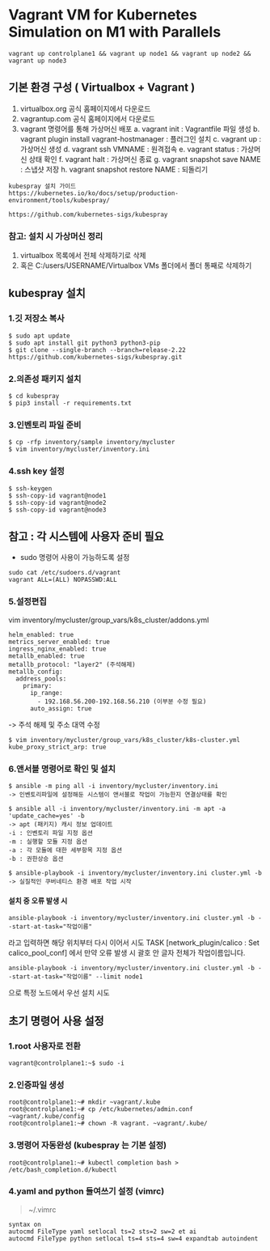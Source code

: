 # Vagrant VM for Kubernetes Simulation on M1 with Parallels
```
vagrant up controlplane1 && vagrant up node1 && vagrant up node2 && vagrant up node3
```

## 기본 환경 구성 ( Virtualbox + Vagrant )
1. virtualbox.org 공식 홈페이지에서 다운로드
2. vagrantup.com 공식 홈페이지에서 다운로드
3. vagrant 명령어를 통해 가상머신 배포
  a. vagrant init : Vagrantfile 파일 생성
  b. vagrant plugin install vagrant-hostmanager : 플러그인 설치
  c. vagrant up : 가상머신 생성
  d. vagrant ssh VMNAME : 원격접속
  e. vagrant status : 가상머신 상태 확인
  f. vagrant halt : 가상머신 종료
  g. vagrant snapshot save NAME : 스냅샷 저장
  h. vagrant snapshot restore NAME : 되돌리기

```
kubespray 설치 가이드
https://kubernetes.io/ko/docs/setup/production-environment/tools/kubespray/

https://github.com/kubernetes-sigs/kubespray
```

### 참고: 설치 시 가상머신 정리
1.	virtualbox 목록에서 전체 삭제하기로 삭제
2.	혹은 C:/users/USERNAME/Virtualbox VMs 폴더에서 폴더 통째로 삭제하기


## kubespray 설치
### 1.깃 저장소 복사
```
$ sudo apt update
$ sudo apt install git python3 python3-pip
$ git clone --single-branch --branch=release-2.22 https://github.com/kubernetes-sigs/kubespray.git
```

### 2.의존성 패키지 설치
```
$ cd kubespray
$ pip3 install -r requirements.txt
```
### 3.인벤토리 파일 준비
```
$ cp -rfp inventory/sample inventory/mycluster  
$ vim inventory/mycluster/inventory.ini
```
### 4.ssh key 설정
```
$ ssh-keygen
$ ssh-copy-id vagrant@node1
$ ssh-copy-id vagrant@node2
$ ssh-copy-id vagrant@node3
```
## 참고 : 각 시스템에 사용자 준비 필요
- sudo 명령어 사용이 가능하도록 설정
```
sudo cat /etc/sudoers.d/vagrant
vagrant ALL=(ALL) NOPASSWD:ALL
```
### 5.설정편집
vim inventory/mycluster/group_vars/k8s_cluster/addons.yml
```
helm_enabled: true
metrics_server_enabled: true   
ingress_nginx_enabled: true
metallb_enabled: true
metallb_protocol: "layer2" (주석해제)
metallb_config:
  address_pools:
    primary:
      ip_range:
        - 192.168.56.200-192.168.56.210 (이부분 수정 필요)
      auto_assign: true
```
-> 주석 해제 및 주소 대역 수정
```
$ vim inventory/mycluster/group_vars/k8s_cluster/k8s-cluster.yml
kube_proxy_strict_arp: true
```
### 6.앤서블 명령어로 확인 및 설치
```
$ ansible -m ping all -i inventory/mycluster/inventory.ini 
-> 인벤토리파일에 설정해둔 시스템이 앤서블로 작업이 가능한지 연결상태를 확인

$ ansible all -i inventory/mycluster/inventory.ini -m apt -a 'update_cache=yes' -b
-> apt (패키지) 캐시 정보 업데이트
-i : 인벤토리 파일 지정 옵션
-m : 실행할 모듈 지정 옵션
-a : 각 모듈에 대한 세부항목 지정 옵션
-b : 권한상승 옵션

$ ansible-playbook -i inventory/mycluster/inventory.ini cluster.yml -b
-> 실질적인 쿠버네티스 환경 배포 작업 시작
```

#### 설치 중 오류 발생 시 
```
ansible-playbook -i inventory/mycluster/inventory.ini cluster.yml -b --start-at-task="작업이름"
```
라고 입력하면 해당 위치부터 다시 이어서 시도
TASK [network_plugin/calico : Set calico_pool_conf]
에서 만약 오류 발생 시 
괄호 안 글자 전체가 작업이름입니다.
```
ansible-playbook -i inventory/mycluster/inventory.ini cluster.yml -b --start-at-task="작업이름" --limit node1 
```
으로 특정 노드에서 우선 설치 시도

## 초기 명령어 사용 설정
### 1.root 사용자로 전환
```
vagrant@controlplane1:~$ sudo -i
```
### 2.인증파일 생성
```
root@controlplane1:~# mkdir ~vagrant/.kube    
root@controlplane1:~# cp /etc/kubernetes/admin.conf ~vagrant/.kube/config 
root@controlplane1:~# chown -R vagrant. ~vagrant/.kube/    
```
### 3.명령어 자동완성 (kubespray 는 기본 설정)
```
root@controlplane1:~# kubectl completion bash > /etc/bash_completion.d/kubectl
```
### 4.yaml and python 들여쓰기 설정 (vimrc)
> ~/.vimrc
```
syntax on
autocmd FileType yaml setlocal ts=2 sts=2 sw=2 et ai
autocmd FileType python setlocal ts=4 sts=4 sw=4 expandtab autoindent
```
